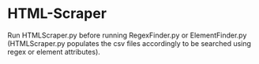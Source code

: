 # HTML-Scraper
Run HTMLScraper.py before running RegexFinder.py or ElementFinder.py (HTMLScraper.py populates the csv files accordingly to be searched using regex or element attributes). 
